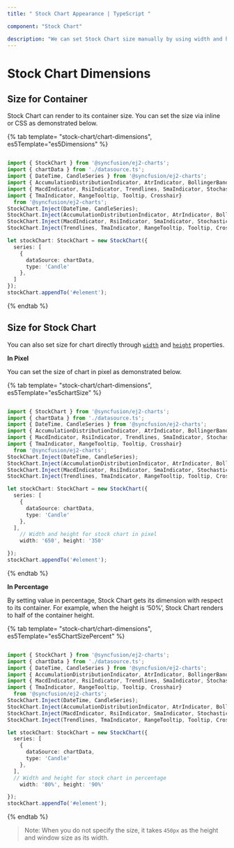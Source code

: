 ```yaml
---
title: " Stock Chart Appearance | TypeScript "

component: "Stock Chart"

description: "We can set Stock Chart size manually by using width and height properties. We can set percentage or pixel size values to the Stock Chart."
---
```


# Stock Chart Dimensions

## Size for Container

Stock Chart can render to its container size. You can set the size via inline or CSS as demonstrated below.

{% tab template= "stock-chart/chart-dimensions", es5Template="es5Dimensions" %}

```typescript

import { StockChart } from '@syncfusion/ej2-charts';
import { chartData } from './datasource.ts';
import { DateTime, CandleSeries } from '@syncfusion/ej2-charts';
import { AccumulationDistributionIndicator, AtrIndicator, BollingerBands, EmaIndicator, MomentumIndicator } from '@syncfusion/ej2-charts';
import { MacdIndicator, RsiIndicator, Trendlines, SmaIndicator, StochasticIndicator, Export } from '@syncfusion/ej2-charts';
import { TmaIndicator, RangeTooltip, Tooltip, Crosshair}
  from '@syncfusion/ej2-charts';
StockChart.Inject(DateTime, CandleSeries);
StockChart.Inject(AccumulationDistributionIndicator, AtrIndicator, BollingerBands, EmaIndicator, MomentumIndicator);
StockChart.Inject(MacdIndicator, RsiIndicator, SmaIndicator, StochasticIndicator);
StockChart.Inject(Trendlines, TmaIndicator, RangeTooltip, Tooltip, Crosshair, Export);

let stockChart: StockChart = new StockChart({
  series: [
    {
      dataSource: chartData,
      type: 'Candle'
    },
  ]
});
stockChart.appendTo('#element');
```

{% endtab %}

<!-- markdownlint-disable MD036 -->

## Size for Stock Chart

<!-- markdownlint-disable MD036 -->

You can also set size for chart directly through [`width`](../api/stock-chart/#width) and [`height`](../api/stock-chart/#height) properties.

**In Pixel**

You can set the size of chart in pixel as demonstrated below.

{% tab template= "stock-chart/chart-dimensions", es5Template="es5chartSize" %}

```typescript

import { StockChart } from '@syncfusion/ej2-charts';
import { chartData } from './datasource.ts';
import { DateTime, CandleSeries } from '@syncfusion/ej2-charts';
import { AccumulationDistributionIndicator, AtrIndicator, BollingerBands, EmaIndicator, MomentumIndicator } from '@syncfusion/ej2-charts';
import { MacdIndicator, RsiIndicator, Trendlines, SmaIndicator, StochasticIndicator, Export } from '@syncfusion/ej2-charts';
import { TmaIndicator, RangeTooltip, Tooltip, Crosshair}
  from '@syncfusion/ej2-charts';
StockChart.Inject(DateTime, CandleSeries);
StockChart.Inject(AccumulationDistributionIndicator, AtrIndicator, BollingerBands, EmaIndicator, MomentumIndicator);
StockChart.Inject(MacdIndicator, RsiIndicator, SmaIndicator, StochasticIndicator);
StockChart.Inject(Trendlines, TmaIndicator, RangeTooltip, Tooltip, Crosshair, Export);

let stockChart: StockChart = new StockChart({
  series: [
    {
      dataSource: chartData,
      type: 'Candle'
    },
  ],
    // Width and height for stock chart in pixel
    width: '650', height: '350'

});
stockChart.appendTo('#element');

```

{% endtab %}

**In Percentage**

By setting value in percentage, Stock Chart gets its dimension with respect to its container. For example, when
the height is ‘50%’, Stock Chart renders to half of the container height.

{% tab template= "stock-chart/chart-dimensions", es5Template="es5ChartSizePercent" %}

```typescript

import { StockChart } from '@syncfusion/ej2-charts';
import { chartData } from './datasource.ts';
import { DateTime, CandleSeries } from '@syncfusion/ej2-charts';
import { AccumulationDistributionIndicator, AtrIndicator, BollingerBands, EmaIndicator, MomentumIndicator } from '@syncfusion/ej2-charts';
import { MacdIndicator, RsiIndicator, Trendlines, SmaIndicator, StochasticIndicator, Export } from '@syncfusion/ej2-charts';
import { TmaIndicator, RangeTooltip, Tooltip, Crosshair}
  from '@syncfusion/ej2-charts';
StockChart.Inject(DateTime, CandleSeries);
StockChart.Inject(AccumulationDistributionIndicator, AtrIndicator, BollingerBands, EmaIndicator, MomentumIndicator);
StockChart.Inject(MacdIndicator, RsiIndicator, SmaIndicator, StochasticIndicator);
StockChart.Inject(Trendlines, TmaIndicator, RangeTooltip, Tooltip, Crosshair, Export);

let stockChart: StockChart = new StockChart({
  series: [
    {
      dataSource: chartData,
      type: 'Candle'
    },
  ],
  // Width and height for stock chart in percentage
    width: '80%', height: '90%'

});
stockChart.appendTo('#element');
```

{% endtab %}

>Note: When you do not specify the size, it takes `450px` as the height and window size as its width.